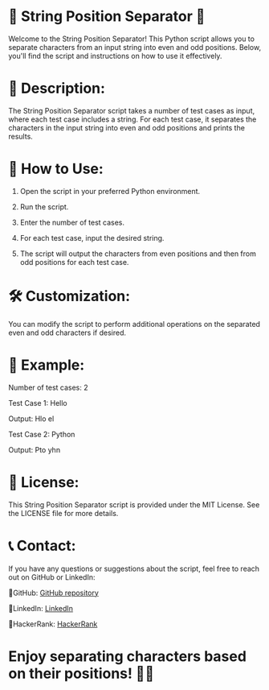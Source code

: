 # 🔢 String Position Separator  🔢
 
Welcome to the String Position Separator! This Python script allows you to separate characters from an input string into even and odd positions. Below, you'll find the script and instructions on how to use it effectively.

# 📜 Description:

The String Position Separator script takes a number of test cases as input, where each test case includes a string. For each test case, it separates the characters in the input string into even and odd positions and prints the results.

# 🚀 How to Use:

1. Open the script in your preferred Python environment.

2. Run the script.

3. Enter the number of test cases.

4. For each test case, input the desired string.

5. The script will output the characters from even positions and then from odd positions for each test case.

# 🛠️ Customization:

You can modify the script to perform additional operations on the separated even and odd characters if desired.

# 🧩 Example:

Number of test cases: 2

Test Case 1: Hello

Output: Hlo el

Test Case 2: Python

Output: Pto yhn

# 📄 License:

This String Position Separator script is provided under the MIT License. See the LICENSE file for more details.


# 📞 Contact:

If you have any questions or suggestions about the script, feel free to reach out on GitHub or LinkedIn:

🔗GitHub: [GitHub repository](https://github.com/Maham-j)

🔗LinkedIn:  [LinkedIn](https://www.linkedin.com/in/maham-jamil-268584267)

🔗HackerRank: [HackerRank ](https://www.hackerrank.com/maham_jamil)

# Enjoy separating characters based on their positions! 🧮🔀
